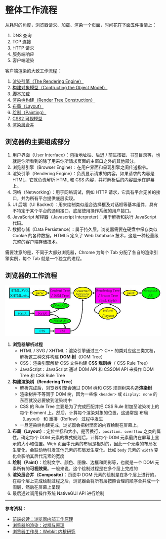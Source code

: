 # 整体工作流程

从耗时的角度，浏览器请求、加载、渲染一个页面，时间花在下面五件事情上：

1. DNS 查询
2. TCP 连接
3. HTTP 请求
4. 服务端响应
5. 客户端渲染

客户端渲染的大致工作流程：

1. [渲染引擎（The Rendering Engine）](the-rendering-engine.md)
2. [构建对象模型（Contructing the Object Model）](constructing-the-object-model.md)
3. [脚本加载](script-loads.md)
4. [渲染树构建（Render Tree Construction）](render-tree-construction.md)
5. [布局（Layout）](layout.md)
6. [绘制（Painting）](painting.md)
7. [CSS2 可视模型](css2-visual-module.md)
8. [渲染层合并](composite.md)

## 浏览器的主要组成部分

1. 用户界面（User Interface）：包括地址栏、后退 / 前进按钮、书签目录等，也就是你所看到的除了用来你所请求页面的主窗口之外的其他部分。
2. 浏览器引擎（Browser Engine）：在用户界面和呈现引擎之间传送指令。
3. 渲染引擎（Rendering Engine）：负责显示请求的内容。如果请求的内容是 HTML，它就负责解析 HTML 和 CSS 内容，并将解析后的内容显示在屏幕上。
4. 网络（Networking）：用于网络调试，例如 HTTP 请求，它具有平台无关的接口，并为所有平台提供底层实现。
5. UI 后端（UI Backed）：用来绘制类似组合选择框及对话框等基本组件，具有不特定于某个平台的通用接口，底层使用操作系统的用户接口。
6. JavaScript 解释器（Javascript Interpreter）：用于解析和执行 JavaScript 代码。
7. 数据存储（Data Persistence）：属于持久层，浏览器需要在硬盘中保存类似 Cookie 的各种数据，HTML5 定义了 Web Database 技术，这是一种轻量级完整的客户端存储技术。

需要注意的是，不同于大部分浏览器，Chrome 为每个 Tab 分配了各自的渲染引擎实例，每个 Tab 就是一个独立的进程。

## 浏览器的工作流程

![浏览器工作大致流程](../../images/5/743418c6-cb11-416e-bccc-688afae04b01.jpg)

1. **浏览器解析过程**
   - HTML / SVG / XHTML：渲染引擎通过三个 C++ 的类对应这三类文档，解析这三种文件构建 **DOM 树**（DOM Tree）
   - CSS：渲染引擎解析 CSS 文件构建 **CSS 规则树**（ CSS Rule Tree）
   - JavaScript：JavaScript 通过 DOM API 和 CSSOM API 来操作 DOM Tree 和 CSS Rule Tree
2. **构建渲染树（Rendering Tree）**
   - 解析完成后，浏览器引擎会通过 DOM 树和 CSS 规则树来构造**渲染树**
   - 渲染树并不等同于 DOM 树，因为一些像 `<header>` 或 `display: none` 的东西就没必要放到渲染树中
   - CSS 的 Rule Tree 主要是为了完成匹配并把 CSS Rule 附加至渲染树上的每个 Element 上。然后，计算每个渲染对象的位置，这通常是 布局（Layout） 和 重排（Reflow） 过程中发生
   - 一旦渲染树构建完成，浏览器会把树里面的内容绘制在屏幕上。
3. **布局（Layout）**：定位坐标和大小，是否换行，`position`、`overflow` 之类的属性。确定每个 DOM 元素的样式规则后，计算每个 DOM 元素最终在屏幕上显示的大小和位置。Web 页面中元素的布局是相对的，因此一个元素的布局发生变化，会联动地引发其他元素的布局发生变化。比如 `body` 元素的 `width` 变化会影响其后代元素的宽度
4. **绘制（Paint）**：绘制文字、颜色、图像、边框和阴影等，也就是一个 DOM 元素所有的**可视效果**。一般来说，这个绘制过程是在多个层上完成的
5. **渲染层合并（Composite）**：页面中 DOM 元素的绘制是在多个层上进行的，在每个层上完成绘制过程之后，浏览器会将所有层按照合理的顺序合并成一个图层，然后在屏幕上呈现
6. 最后通过调用操作系统 NativeGUI API 进行绘制

---

**参考资料：**

- [前端必读：浏览器内部工作原理](https://www.cnblogs.com/wjlog/p/5744753.html#chapter8)
- [浏览器的渲染：过程与原理](https://zhuanlan.zhihu.com/p/29418126)
- [浏览器工作员：Webkit 内核研究](https://juejin.im/entry/5a9a379af265da239d48c027)